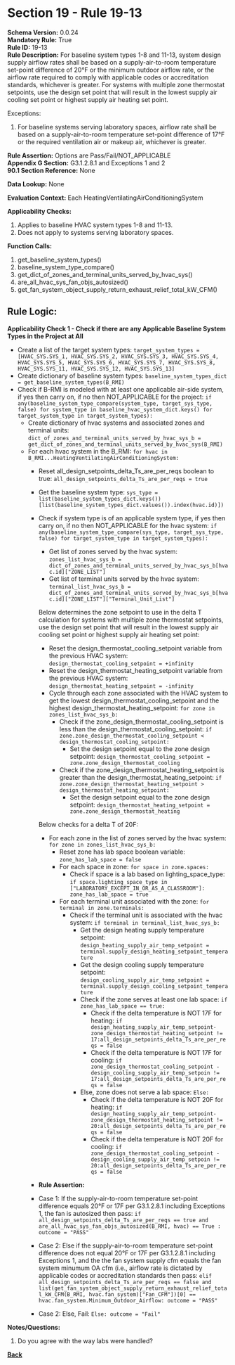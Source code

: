 # Section 19 - Rule 19-13             
**Schema Version:** 0.0.24      
**Mandatory Rule:** True    
**Rule ID:** 19-13             
**Rule Description:** For baseline system types 1-8 and 11-13, system design supply airflow rates shall be based on a supply-air-to-room temperature set-point difference of 20°F or the minimum outdoor airflow rate, or the airflow rate required to comply with applicable codes or accreditation standards, whichever is greater. For systems with multiple zone thermostat setpoints, use the design set point that will result in the lowest supply air cooling set point or highest supply air heating set point.  

Exceptions:
1. For baseline systems serving laboratory spaces, airflow rate shall be based on a supply-air-to-room temperature set-point difference of 17°F or the required ventilation air or makeup air, whichever is greater.

**Rule Assertion:** Options are Pass/Fail/NOT_APPLICABLE    
**Appendix G Section:** G3.1.2.8.1 and Exceptions 1 and 2           
**90.1 Section Reference:** None  

**Data Lookup:** None    

**Evaluation Context:** Each HeatingVentilatingAirConditioningSystem  

**Applicability Checks:**  
1. Applies to baseline HVAC system types 1-8 and 11-13.   
2. Does not apply to systems serving laboratory spaces.  
   
   
**Function Calls:**  
1. get_baseline_system_types()    
2. baseline_system_type_compare()  
3. get_dict_of_zones_and_terminal_units_served_by_hvac_sys()   
4. are_all_hvac_sys_fan_objs_autosized()   
5. get_fan_system_object_supply_return_exhaust_relief_total_kW_CFM()  

## Rule Logic:   
**Applicability Check 1 - Check if there are any Applicable Baseline System Types in the Project at All**   
- Create a list of the target system types: `target_system_types = [HVAC_SYS.SYS_1, HVAC_SYS.SYS_2, HVAC_SYS.SYS_3, HVAC_SYS.SYS_4, HVAC_SYS.SYS_5, HVAC_SYS.SYS_6, HVAC_SYS.SYS_7, HVAC_SYS.SYS_8, HVAC_SYS.SYS_11, HVAC_SYS.SYS_12, HVAC_SYS.SYS_13]`  
- Create dictionary of baseline system types: `baseline_system_types_dict = get_baseline_system_types(B_RMI)`  
- Check if B-RMI is modeled with at least one applicable air-side system, if yes then carry on, if no then NOT_APPLICABLE for the project: `if any(baseline_system_type_compare(system_type, target_sys_type, false) for system_type in baseline_hvac_system_dict.keys() for target_system_type in target_system_types):` 
    - Create dictionary of hvac systems and associated zones and terminal units: `dict_of_zones_and_terminal_units_served_by_hvac_sys_b = get_dict_of_zones_and_terminal_units_served_by_hvac_sys(B_RMI)`  
    - For each hvac system in the B_RMI: `for hvac in B_RMI...HeatingVentilatingAirConditioningSystem:` 
        - Reset all_design_setpoints_delta_Ts_are_per_reqs boolean to true: `all_design_setpoints_delta_Ts_are_per_reqs = true`  
        - Get the baseline system type: `sys_type = list(baseline_system_types_dict.keys())[list(baseline_system_types_dict.values()).index(hvac.id)])`
        - Check if system type is of an applicable system type, if yes then carry on, if no then NOT_APPLICABLE for the hvac system:  `if any(baseline_system_type_compare(sys_type, target_sys_type, false) for target_system_type in target_system_types):`      
            - Get list of zones served by the hvac system: `zones_list_hvac_sys_b = dict_of_zones_and_terminal_units_served_by_hvac_sys_b[hvac.id]["ZONE_LIST"]`  
            - Get list of terminal units served by the hvac system: `terminal_list_hvac_sys_b = dict_of_zones_and_terminal_units_served_by_hvac_sys_b[hvac.id]["ZONE_LIST"]["Terminal_Unit_List"]`  

            Below determines the zone setpoint to use in the delta T calculation for systems with multiple zone thermostat setpoints, use the design set point that will result in the lowest supply air cooling set point or highest supply air heating set point: 
            - Reset the design_thermostat_cooling_setpoint variable from the previous HVAC system: `design_thermostat_cooling_setpoint = +infinity`  
            - Reset the design_thermostat_heating_setpoint variable from the previous HVAC system: `design_thermostat_heating_setpoint = -infinity`  
            - Cycle through each zone associated with the HVAC system to get the lowest design_thermostat_cooling_setpoint and the highest design_thermostat_heating_setpoint: `for zone in zones_list_hvac_sys_b:`  
                - Check if the zone_design_thermostat_cooling_setpoint is less than the design_thermostat_cooling_setpoint: `if zone.zone_design_thermostat_cooling_setpoint < design_thermostat_cooling_setpoint:` 
                    - Set the design setpoint equal to the zone design setpoint: `design_thermostat_cooling_setpoint = zone.zone_design_thermostat_cooling`  
                - Check if the zone_design_thermostat_heating_setpoint is greater than the design_thermostat_heating_setpoint: `if zone.zone_design_thermostat_heating_setpoint > design_thermostat_heating_setpoint:`  
                    - Set the design setpoint equal to the zone design setpoint: `design_thermostat_heating_setpoint = zone.zone_design_thermostat_heating`  
            
            Below checks for a delta T of 20F:
            - For each zone in the list of zones served by the hvac system: `for zone in zones_list_hvac_sys_b:`  
                - Reset zone has lab space boolean variable: `zone_has_lab_space = false`  
                - For each space in zone: `for space in zone.spaces:`
                    - Check if space is a lab based on lighting_space_type: `if space.lighting_space_type in ["LABORATORY_EXCEPT_IN_OR_AS_A_CLASSROOM"]: zone_has_lab_space = true`
                - For each terminal unit associated with the zone: `for terminal in zone.terminals:`  
                    - Check if the terminal unit is associated with the hvac system: `if terminal in terminal_list_hvac_sys_b:`  
                        - Get the design heating supply temperature setpoint: `design_heating_supply_air_temp_setpoint = terminal.supply_design_heating_setpoint_temperature` 
                        - Get the design cooling supply temperature setpoint: `design_cooling_supply_air_temp_setpoint = terminal.supply_design_cooling_setpoint_temperature` 
                        - Check if the zone serves at least one lab space: `if zone_has_lab_space == true:`  
                            - Check if the delta temperature is NOT 17F for heating: `if design_heating_supply_air_temp_setpoint-zone_design_thermostat_heating_setpoint != 17:all_design_setpoints_delta_Ts_are_per_reqs = false`  
                            - Check if the delta temperature is NOT 17F for cooling: `if zone_design_thermostat_cooling_setpoint - design_cooling_supply_air_temp_setpoin != 17:all_design_setpoints_delta_Ts_are_per_reqs = false`  
                        - Else, zone does not serve a lab space: `Else:`  
                            - Check if the delta temperature is NOT 20F for heating: `if design_heating_supply_air_temp_setpoint-zone_design_thermostat_heating_setpoint != 20:all_design_setpoints_delta_Ts_are_per_reqs = false`  
                            - Check if the delta temperature is NOT 20F for cooling: `if zone_design_thermostat_cooling_setpoint - design_cooling_supply_air_temp_setpoin != 20:all_design_setpoints_delta_Ts_are_per_reqs = false`  

        - **Rule Assertion:** 
        - Case 1: If the supply-air-to-room temperature set-point difference equals 20°F or 17F per G3.1.2.8.1 including Exceptions 1, the fan is autosized then pass: `if all_design_setpoints_delta_Ts_are_per_reqs == true and are_all_hvac_sys_fan_objs_autosized(B_RMI, hvac) == True : outcome = "PASS"`  
        - Case 2: Else if the supply-air-to-room temperature set-point difference does not equal 20°F or 17F per G3.1.2.8.1 including Exceptions 1, and the the fan system supply cfm equals the fan system minumum OA cfm (i.e., airflow rate is dictated by applicable codes or accreditation standards then pass: `elif all_design_setpoints_delta_Ts_are_per_reqs == false and list(get_fan_system_object_supply_return_exhaust_relief_total_kW_CFM(B_RMI, hvac.fan_system)["Fan_CFM"])[0] == hvac.fan_system.Minimum_Outdoor_Airflow: outcome = "PASS"`  
        - Case 2: Else, Fail: `Else: outcome = "Fail"`  

**Notes/Questions:**  
1. Do you agree with the way labs were handled?

**[Back](_toc.md)**